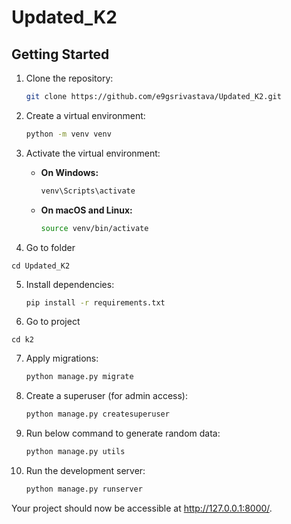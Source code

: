 # Updated_K2


## Getting Started

1. Clone the repository:

    ```bash
    git clone https://github.com/e9gsrivastava/Updated_K2.git
    ```

2. Create a virtual environment:

    ```bash
    python -m venv venv
    ```

3. Activate the virtual environment:

    - **On Windows:**

        ```bash
        venv\Scripts\activate
        ```

    - **On macOS and Linux:**

        ```bash
        source venv/bin/activate
        ```

4. Go to folder
```
cd Updated_K2
```

5. Install dependencies:

    ```bash
    pip install -r requirements.txt
    ```

6. Go to project
```
cd k2
```


7. Apply migrations:

    ```bash
    python manage.py migrate
    ```

8. Create a superuser (for admin access):

    ```bash
    python manage.py createsuperuser
    ```

9. Run below command to generate random data:

    ```bash
    python manage.py utils
    ```

10. Run the development server:

    ```bash
    python manage.py runserver
    ```

   Your project should now be accessible at http://127.0.0.1:8000/.
